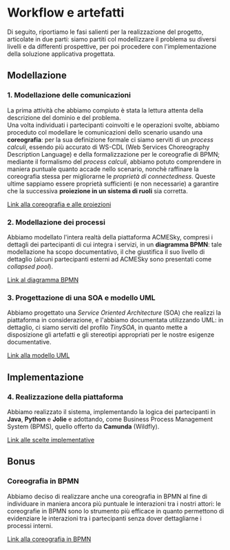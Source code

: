 # Workflow e artefatti
Di seguito, riportiamo le fasi salienti per la realizzazione del progetto, articolate in due parti: siamo partiti col modellizzare il problema su diversi livelli e da differenti prospettive, per poi procedere con l'implementazione della soluzione applicativa progettata.

## Modellazione

### 1. Modellazione delle comunicazioni
La prima attività che abbiamo compiuto è stata la lettura attenta della descrizione del dominio e del problema.<br>
Una volta individuati i partecipanti coinvolti e le operazioni svolte, abbiamo proceduto col modellare le comunicazioni dello scenario usando una **coreografia**: per la sua definizione formale ci siamo serviti di un *process calculi*, essendo più accurato di WS-CDL (Web Services Choreography Description Language) e della formalizzazione per le coreografie di BPMN; mediante il formalismo del *process calculi*, abbiamo potuto comprendere in maniera puntuale quanto accade nello scenario, nonchè raffinare la coreografia stessa per migliorarne le *proprietà di connectedness*. Queste ultime sappiamo essere proprietà sufficienti (e non necessarie) a garantire che la successiva **proiezione in un sistema di ruoli** sia corretta.

[Link alla coreografia e alle proiezioni](docs/3-coreografia.md "Clicca per andare agli artefatti corrispondenti")

### 2. Modellazione dei processi
Abbiamo modellato l'intera realtà della piattaforma ACMESky, compresi i dettagli dei partecipanti di cui integra i servizi, in un **diagramma BPMN**: tale modellazione ha scopo documentativo, il che giustifica il suo livello di dettaglio (alcuni partecipanti esterni ad ACMESky sono presentati come *collapsed pool*).

[Link al diagramma BPMN](4-diagramma-BPMN.md "Clicca per andare all'artefatto corrispondente")

### 3. Progettazione di una SOA e modello UML
Abbiamo progettato una *Service Oriented Architecture* (SOA) che realizzi la piattaforma in considerazione, e l'abbiamo documentata utilizzando UML: in dettaglio, ci siamo serviti del profilo *TinySOA*, in quanto mette a disposizione gli artefatti e gli stereotipi appropriati per le nostre esigenze documentative.

[Link alla modello UML](5-modello-UML.md "Clicca per andare all'artefatto corrispondente")

## Implementazione

### 4. Realizzazione della piattaforma
Abbiamo realizzato il sistema, implementando la logica dei partecipanti in **Java**, **Python** e **Jolie** e adottando, come Business Process Management System (BPMS), quello offerto da **Camunda** (Wildfly).

[Link alle scelte implementative](6-implementazione.md "Clicca per andare alla documentazione corrispondente")

## Bonus

### Coreografia in BPMN
Abbiamo deciso di realizzare anche una coreografia in BPMN al fine di individuare in maniera ancora più puntuale le interazioni tra i nostri attori: le coreografie in BPMN sono lo strumento più efficace in quanto permettono di evidenziare le interazioni tra i partecipanti senza dover dettagliarne i processi interni.
 
[Link alla coreografia in BPMN](7-coreografiaBPMN.md "Clicca per andare all'artefatto corrispondente")
